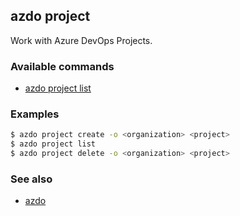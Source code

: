 ## azdo project
Work with Azure DevOps Projects.
### Available commands
* [azdo project list](./azdo_project_list.md)

### Examples

```bash
$ azdo project create -o <organization> <project>
$ azdo project list
$ azdo project delete -o <organization> <project>
```

### See also

* [azdo](./azdo.md)
